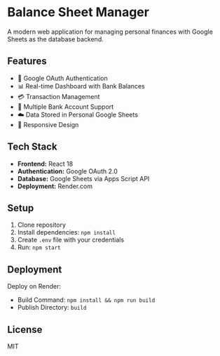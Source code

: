 # Balance Sheet Manager

A modern web application for managing personal finances with Google Sheets as the database backend.

## Features

- 🔐 Google OAuth Authentication
- 📊 Real-time Dashboard with Bank Balances
- 💳 Transaction Management
- 🏦 Multiple Bank Account Support
- ☁️ Data Stored in Personal Google Sheets
- 📱 Responsive Design

## Tech Stack

- **Frontend:** React 18
- **Authentication:** Google OAuth 2.0
- **Database:** Google Sheets via Apps Script API
- **Deployment:** Render.com

## Setup

1. Clone repository
2. Install dependencies: `npm install`
3. Create `.env` file with your credentials
4. Run: `npm start`

## Deployment

Deploy on Render:
- Build Command: `npm install && npm run build`
- Publish Directory: `build`

## License

MIT
